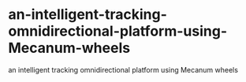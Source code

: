 # an-intelligent-tracking-omnidirectional-platform-using-Mecanum-wheels
an intelligent tracking omnidirectional platform using Mecanum wheels
